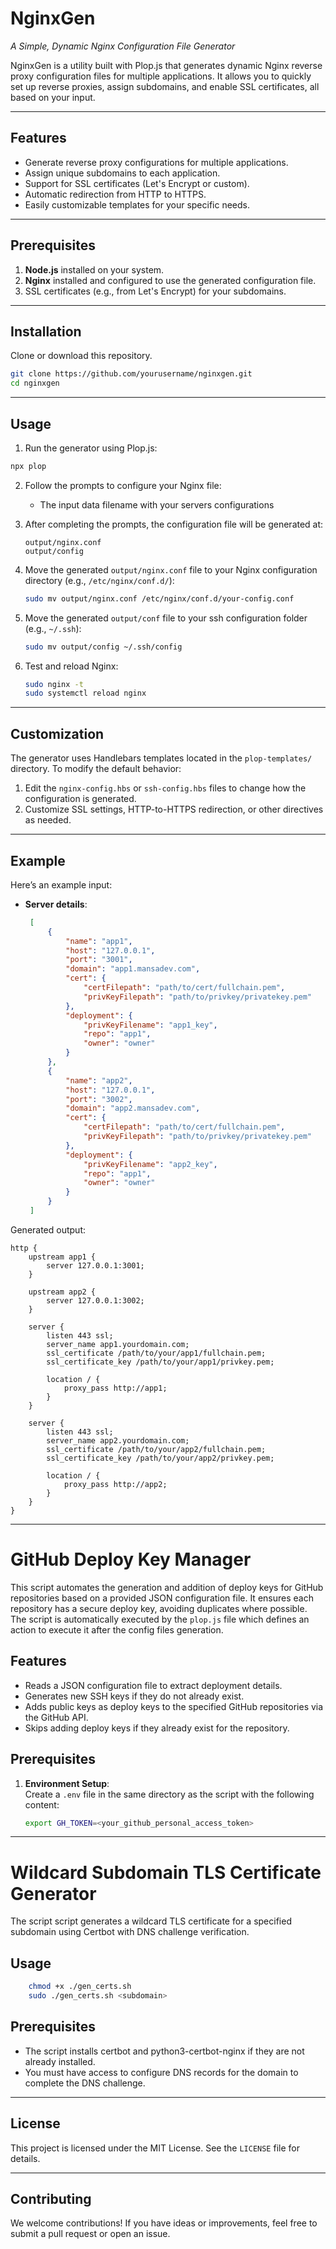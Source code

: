 
# **NginxGen**  
*A Simple, Dynamic Nginx Configuration File Generator*

NginxGen is a utility built with Plop.js that generates dynamic Nginx reverse proxy configuration files for multiple applications. It allows you to quickly set up reverse proxies, assign subdomains, and enable SSL certificates, all based on your input.

---

## **Features**
- Generate reverse proxy configurations for multiple applications.
- Assign unique subdomains to each application.
- Support for SSL certificates (Let's Encrypt or custom).
- Automatic redirection from HTTP to HTTPS.
- Easily customizable templates for your specific needs.

---

## **Prerequisites**
1. **Node.js** installed on your system.
2. **Nginx** installed and configured to use the generated configuration file.
3. SSL certificates (e.g., from Let's Encrypt) for your subdomains.

---

## **Installation**
Clone or download this repository.
```bash
git clone https://github.com/yourusername/nginxgen.git
cd nginxgen
```

---

## **Usage**

1. Run the generator using Plop.js:
```bash
npx plop
```

2. Follow the prompts to configure your Nginx file:
    - The input data filename with your servers configurations

3. After completing the prompts, the configuration file will be generated at:
   ```
   output/nginx.conf
   output/config
   ```

4. Move the generated `output/nginx.conf` file to your Nginx configuration directory (e.g., `/etc/nginx/conf.d/`):
   ```bash
   sudo mv output/nginx.conf /etc/nginx/conf.d/your-config.conf
   ```
5. Move the generated `output/conf` file to your ssh configuration folder (e.g., `~/.ssh`):
   ```bash
   sudo mv output/config ~/.ssh/config
   ```

6. Test and reload Nginx:
   ```bash
   sudo nginx -t
   sudo systemctl reload nginx
   ```
   
---

## **Customization**

The generator uses Handlebars templates located in the `plop-templates/` directory. To modify the default behavior:
1. Edit the `nginx-config.hbs` or `ssh-config.hbs` files to change how the configuration is generated.
2. Customize SSL settings, HTTP-to-HTTPS redirection, or other directives as needed.

---

## **Example**

Here’s an example input:
- **Server details**:
   ```json
    [
        {
            "name": "app1",
            "host": "127.0.0.1",
            "port": "3001",
            "domain": "app1.mansadev.com",
            "cert": {
                "certFilepath": "path/to/cert/fullchain.pem",
                "privKeyFilepath": "path/to/privkey/privatekey.pem"
            },
            "deployment": {
                "privKeyFilename": "app1_key",
                "repo": "app1",
                "owner": "owner"
            }
        },
        {
            "name": "app2",
            "host": "127.0.0.1",
            "port": "3002",
            "domain": "app2.mansadev.com",
            "cert": {
                "certFilepath": "path/to/cert/fullchain.pem",
                "privKeyFilepath": "path/to/privkey/privatekey.pem"
            },
            "deployment": {
                "privKeyFilename": "app2_key",
                "repo": "app1",
                "owner": "owner"
            }
        }
    ]
   ```

Generated output:
```nginx
http {
    upstream app1 {
        server 127.0.0.1:3001;
    }

    upstream app2 {
        server 127.0.0.1:3002;
    }

    server {
        listen 443 ssl;
        server_name app1.yourdomain.com;
        ssl_certificate /path/to/your/app1/fullchain.pem;
        ssl_certificate_key /path/to/your/app1/privkey.pem;

        location / {
            proxy_pass http://app1;
        }
    }

    server {
        listen 443 ssl;
        server_name app2.yourdomain.com;
        ssl_certificate /path/to/your/app2/fullchain.pem;
        ssl_certificate_key /path/to/your/app2/privkey.pem;

        location / {
            proxy_pass http://app2;
        }
    }
}
```

---

# GitHub Deploy Key Manager

This script automates the generation and addition of deploy keys for GitHub repositories based on a provided JSON configuration file. It ensures each repository has a secure deploy key, avoiding duplicates where possible. The script is automatically executed by the `plop.js` file which defines an action to execute it after the config files generation.

## Features

- Reads a JSON configuration file to extract deployment details.
- Generates new SSH keys if they do not already exist.
- Adds public keys as deploy keys to the specified GitHub repositories via the GitHub API.
- Skips adding deploy keys if they already exist for the repository.

## Prerequisites

1. **Environment Setup**:  
   Create a `.env` file in the same directory as the script with the following content:
   ```bash
   export GH_TOKEN=<your_github_personal_access_token>

---

# Wildcard Subdomain TLS Certificate Generator

The script script generates a wildcard TLS certificate for a specified subdomain using Certbot with DNS challenge verification.

## Usage

```bash
    chmod +x ./gen_certs.sh
    sudo ./gen_certs.sh <subdomain>
```

## Prerequisites
- The script installs certbot and python3-certbot-nginx if they are not already installed.
- You must have access to configure DNS records for the domain to complete the DNS challenge.

---

## **License**
This project is licensed under the MIT License. See the `LICENSE` file for details.

---

## **Contributing**
We welcome contributions! If you have ideas or improvements, feel free to submit a pull request or open an issue.
